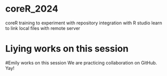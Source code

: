 # coreR_2024
coreR training to experiment with repository integration with R studio
learn to link local files with remote server

# Liying works on this session

#Emily works on this session
We are practicing collaboration on GitHub. Yay!